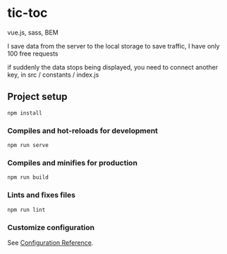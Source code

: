 # tic-toc
vue.js, sass, BEM

I save data from the server to the local storage to save traffic, I have only 100 free requests

if suddenly the data stops being displayed, you need to connect another key, in src / constants / index.js


## Project setup
```
npm install
```

### Compiles and hot-reloads for development
```
npm run serve
```

### Compiles and minifies for production
```
npm run build
```

### Lints and fixes files
```
npm run lint
```

### Customize configuration
See [Configuration Reference](https://cli.vuejs.org/config/).
